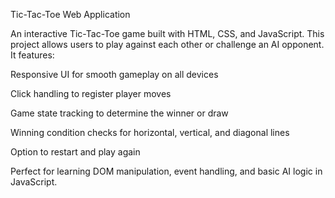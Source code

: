 Tic-Tac-Toe Web Application

An interactive Tic-Tac-Toe game built with HTML, CSS, and JavaScript.
This project allows users to play against each other or challenge an AI opponent.
It features:

Responsive UI for smooth gameplay on all devices

Click handling to register player moves

Game state tracking to determine the winner or draw

Winning condition checks for horizontal, vertical, and diagonal lines

Option to restart and play again


Perfect for learning DOM manipulation, event handling, and basic AI logic in JavaScript.
